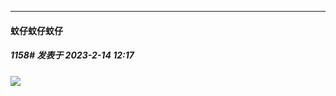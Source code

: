 
*****

####  蚊仔蚊仔蚊仔  
##### 1158#       发表于 2023-2-14 12:17

<img src="https://p.sda1.dev/9/c110383d88b63b1cb7138fba966dda08/CMP_20230214121656886.jpg" referrerpolicy="no-referrer">

